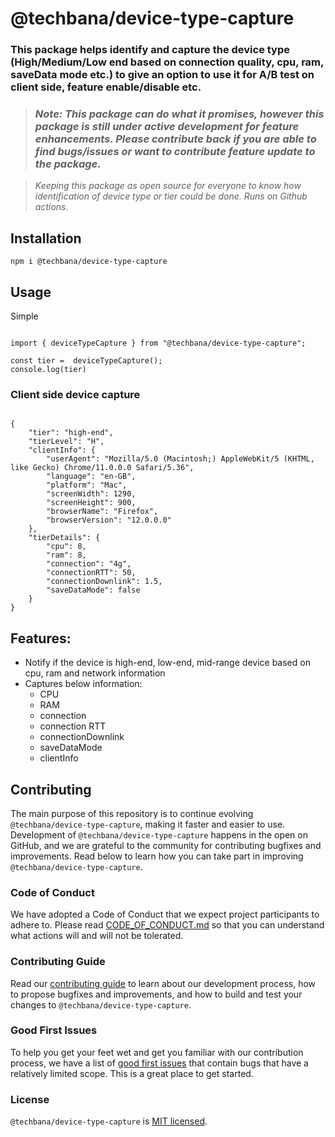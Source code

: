 # @techbana/device-type-capture

### This package helps identify and capture the device type (High/Medium/Low end based on connection quality, cpu, ram, saveData mode etc.) to give an option to use it for A/B test on client side, feature enable/disable etc.

> ### _Note: This package can do what it promises, however this package is still under active development for feature enhancements. Please contribute back if you are able to find bugs/issues or want to contribute feature update to the package._

> _Keeping this package as open source for everyone to know how identification of device type or tier could be done. Runs on Github actions._

## Installation

`npm i @techbana/device-type-capture`

## Usage

Simple

```

import { deviceTypeCapture } from "@techbana/device-type-capture";

const tier =  deviceTypeCapture();
console.log(tier)

```

### Client side device capture

```

{
    "tier": "high-end",
    "tierLevel": "H",
    "clientInfo": {
        "userAgent": "Mozilla/5.0 (Macintosh;) AppleWebKit/5 (KHTML, like Gecko) Chrome/11.0.0.0 Safari/5.36",
        "language": "en-GB",
        "platform": "Mac",
        "screenWidth": 1290,
        "screenHeight": 900,
        "browserName": "Firefox",
        "browserVersion": "12.0.0.0"
    },
    "tierDetails": {
        "cpu": 8,
        "ram": 8,
        "connection": "4g",
        "connectionRTT": 50,
        "connectionDownlink": 1.5,
        "saveDataMode": false
    }
}

```

## Features:

- Notify if the device is high-end, low-end, mid-range device based on cpu, ram and network information
- Captures below information:
  - CPU
  - RAM
  - connection
  - connection RTT
  - connectionDownlink
  - saveDataMode
  - clientInfo

## Contributing

The main purpose of this repository is to continue evolving `@techbana/device-type-capture`, making it faster and easier to use. Development of `@techbana/device-type-capture` happens in the open on GitHub, and we are grateful to the community for contributing bugfixes and improvements. Read below to learn how you can take part in improving `@techbana/device-type-capture`.

### Code of Conduct

We have adopted a Code of Conduct that we expect project participants to adhere to. Please read [CODE_OF_CONDUCT.md](./CODE_OF_CONDUCT.md) so that you can understand what actions will and will not be tolerated.

### Contributing Guide

Read our [contributing guide](./CONTRIBUTING.md) to learn about our development process, how to propose bugfixes and improvements, and how to build and test your changes to `@techbana/device-type-capture`.

### Good First Issues

To help you get your feet wet and get you familiar with our contribution process, we have a list of [good first issues](https://github.com/manishekhawat/device-type-capture/labels/good%20first%20issue) that contain bugs that have a relatively limited scope. This is a great place to get started.

### License

`@techbana/device-type-capture` is [MIT licensed](./LICENSE).
